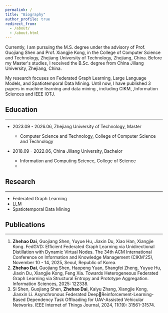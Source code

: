 ```yaml
---
permalink: /
title: "Biography"
author_profile: true
redirect_from: 
  - /about/
  - /about.html
---
```


Currently, I am pursuing the M.S. degree under the advisory of Prof. Guojiang Shen and Prof. Xiangjie Kong, in the College of Computer Science and Technology, Zhejiang University of Technology, Zhejiang, China. Before my Master's studies, I received the B.Sc. degree from China Jiliang University, Zhejiang, China.

My research focuses on Federated Graph Learning, Large Language Models, and Spatiotemporal Data Mining. Until now, I have published 3 papers in machine learning and data mining , including CIKM, ,Information Sciences and IEEE IOTJ.

## <span id="education">Education
------
- 2023.09 - 2026.06, Zhejiang University of Technology, Master
  - Computer Science and Technology, College of Computer Science and Technology

- 2018.09 - 2022.06, China Jiliang University, Bachelor
  - Information and Computing Science, College of Science
  - 
## <span id="research">Research
------
- Federated Graph Learning
- LLM
- Spatiotemporal Data Mining
  
## <span id="publications">Publications
------
1. **Zhehao Dai**, Guojiang Shen, Yuyue Hu, Jiaxin Du, Xiao Han, Xiangjie Kong. FedGVD: Efficient Federated Graph Learning via Unidirectional Distillation with Dynamic Virtual Nodes. The 34th ACM International Conference on Information and Knowledge Management (CIKM'25), November 10 - 14, 2025, Seoul, Republic of Korea.
2. **Zhehao Dai**, Guojiang Shen, Haopeng Yuan, Shangfei Zheng, Yuyue Hu, Jiaxin Du, Xiangjie Kong, Feng Xia. Towards Heterogeneous Federated Graph Learning via Structural Entropy and Prototype Aggregation. Information Sciences, 2025: 122338.
3. Si Shen, Guojiang Shen, **Zhehao Dai**, Kaiyu Zhang, Xiangjie Kong, Jianxin Li. Asynchronous Federated DeepReinforcement-Learning-Based Dependency Task Offloading for UAV-Assisted Vehicular Networks. IEEE Internet of Things Journal, 2024, 11(19): 31561-31574.
